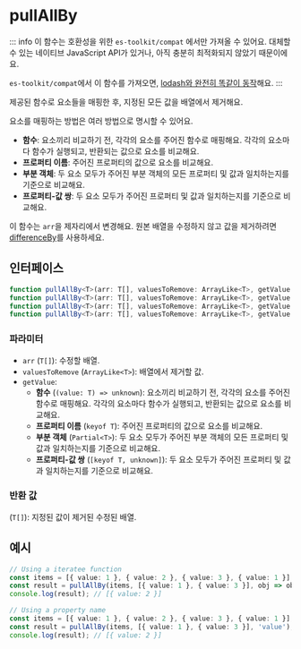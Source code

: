 # pullAllBy

::: info
이 함수는 호환성을 위한 `es-toolkit/compat` 에서만 가져올 수 있어요. 대체할 수 있는 네이티브 JavaScript API가 있거나, 아직 충분히 최적화되지 않았기 때문이에요.

`es-toolkit/compat`에서 이 함수를 가져오면, [lodash와 완전히 똑같이 동작](../../../compatibility.md)해요.
:::

제공된 함수로 요소들을 매핑한 후, 지정된 모든 값을 배열에서 제거해요.

요소를 매핑하는 방법은 여러 방법으로 명시할 수 있어요.

- **함수**: 요소끼리 비교하기 전, 각각의 요소를 주어진 함수로 매핑해요. 각각의 요소마다 함수가 실행되고, 반환되는 값으로 요소를 비교해요.
- **프로퍼티 이름**: 주어진 프로퍼티의 값으로 요소를 비교해요.
- **부분 객체**: 두 요소 모두가 주어진 부분 객체의 모든 프로퍼티 및 값과 일치하는지를 기준으로 비교해요.
- **프로퍼티-값 쌍**: 두 요소 모두가 주어진 프로퍼티 및 값과 일치하는지를 기준으로 비교해요.

이 함수는 `arr`을 제자리에서 변경해요.
원본 배열을 수정하지 않고 값을 제거하려면 [differenceBy](../../array/differenceBy.md)를 사용하세요.

## 인터페이스

```typescript
function pullAllBy<T>(arr: T[], valuesToRemove: ArrayLike<T>, getValue: (value: T) => unknown): T[];
function pullAllBy<T>(arr: T[], valuesToRemove: ArrayLike<T>, getValue: Partial<T>): T[];
function pullAllBy<T>(arr: T[], valuesToRemove: ArrayLike<T>, getValue: [keyof T, unknown]): T[];
function pullAllBy<T>(arr: T[], valuesToRemove: ArrayLike<T>, getValue: keyof T): T[];
```

### 파라미터

- `arr` (`T[]`): 수정할 배열.
- `valuesToRemove` (`ArrayLike<T>`): 배열에서 제거할 값.
- `getValue`:
  - **함수** (`(value: T) => unknown`): 요소끼리 비교하기 전, 각각의 요소를 주어진 함수로 매핑해요. 각각의 요소마다 함수가 실행되고, 반환되는 값으로 요소를 비교해요.
  - **프로퍼티 이름** (`keyof T`): 주어진 프로퍼티의 값으로 요소를 비교해요.
  - **부분 객체** (`Partial<T>`): 두 요소 모두가 주어진 부분 객체의 모든 프로퍼티 및 값과 일치하는지를 기준으로 비교해요.
  - **프로퍼티-값 쌍** (`[keyof T, unknown]`): 두 요소 모두가 주어진 프로퍼티 및 값과 일치하는지를 기준으로 비교해요.

### 반환 값

(`T[]`): 지정된 값이 제거된 수정된 배열.

## 예시

```typescript
// Using a iteratee function
const items = [{ value: 1 }, { value: 2 }, { value: 3 }, { value: 1 }];
const result = pullAllBy(items, [{ value: 1 }, { value: 3 }], obj => obj.value);
console.log(result); // [{ value: 2 }]

// Using a property name
const items = [{ value: 1 }, { value: 2 }, { value: 3 }, { value: 1 }];
const result = pullAllBy(items, [{ value: 1 }, { value: 3 }], 'value');
console.log(result); // [{ value: 2 }]
```

